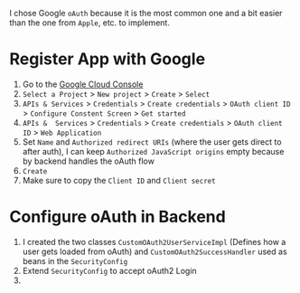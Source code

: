 I chose Google `oAuth` because it is the most common one and a bit easier than the one from `Apple`, etc. to implement.
# Register App with Google
1. Go to the [Google Cloud Console](https://console.cloud.google.com)
2. `Select a Project` > `New project` > `Create` > `Select`
3. `APIs & Services` > `Credentials` > `Create credentials` > `OAuth client ID` > `Configure Constent Screen` > `Get started`
4. `APIs &  Services`  > `Credentials` > `Create credentials` > `OAuth client ID` > `Web Application`
5. Set `Name` and `Authorized redirect URIs` (where the user gets direct to after auth), I can keep `Authorized JavaScript origins` empty because by backend handles the oAuth flow
6. `Create`
7. Make sure to copy the `Client ID` and `Client secret`
# Configure oAuth in Backend
1. I created the two classes `CustomOAuth2UserServiceImpl` (Defines how a user gets loaded from oAuth) and `CustomOAuth2SuccessHandler` used as beans in the `SecurityConfig`
2.  Extend `SecurityConfig` to accept oAuth2 Login
3. 